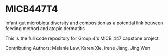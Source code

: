 # MICB447T4

Infant gut microbiota diversity and composition as a potential link between feeding method and atopic dermatitis 

This is the full code repository for Group 4's MICB 447 capstone project. 

Contributing Authors: Melanie Law, Karen Xie, Irene Jiang, Jing Wen

